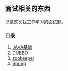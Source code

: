 ## 面试相关的东西
记录这次找工作学习的面试题。

### 目录
1. [JAVA基础](./java/README.md)
2. [DUBBO](./dubbo/README.md)
3. [zookeeper](./dubbo/zookeeper.md)
4. [Spring](./spring/README.md)
